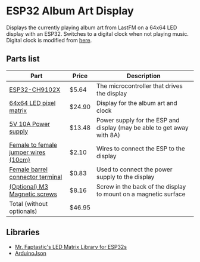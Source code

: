 # ESP32 Album Art Display
Displays the currently playing album art from LastFM on a 64x64 LED display with an ESP32. Switches to a digital clock when not playing music. Digital clock is modified from [here](https://github.com/hwiguna/HariFun_166_Morphing_Clock).

## Parts list
| Part      | Price | Description |
| ----------- | ----------- | ----------- |
| [ESP32-CH9102X](https://www.aliexpress.com/item/32959541446.html) | $5.64 | The microcontroller that drives the display |
| [64x64 LED pixel matrix](https://www.aliexpress.com/item/32757647402.html) | $24.90 | Display for the album art and clock |
| [5V 10A Power supply](https://www.aliexpress.com/item/1005002733082598.html) | $13.48 | Power supply for the ESP and display (may be able to get away with 8A) |
| [Female to female jumper wires (10cm)](https://www.aliexpress.com/item/32825558073.html) | $2.10 | Wires to connect the ESP to the display |
| [Female barrel connector terminal](https://www.aliexpress.com/item/32805447244.html) | $0.83 | Used to connect the power supply to the display |
| [(Optional) M3 Magnetic screws](https://www.aliexpress.com/item/32791055820.html) | $8.16 | Screw in the back of the display to mount on a magnetic surface
| Total (without optionals) | $46.95 | |

## Libraries
* [Mr. Faptastic's LED Matrix Library for ESP32s](https://github.com/mrfaptastic/ESP32-HUB75-MatrixPanel-I2S-DMA)
* [ArduinoJson](https://github.com/bblanchon/ArduinoJson)
